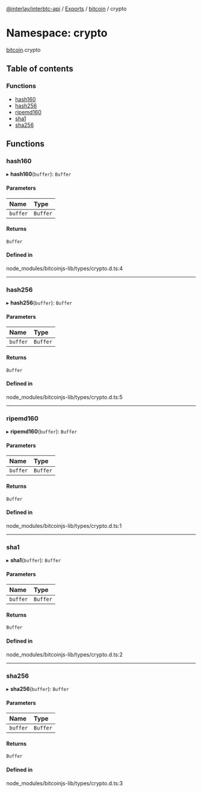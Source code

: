[@interlay/interbtc-api](/README.md) / [Exports](/modules.md) / [bitcoin](/modules/bitcoin.md) / crypto

# Namespace: crypto

[bitcoin](/modules/bitcoin.md).crypto

## Table of contents

### Functions

- [hash160](/modules/bitcoin.crypto.md#hash160)
- [hash256](/modules/bitcoin.crypto.md#hash256)
- [ripemd160](/modules/bitcoin.crypto.md#ripemd160)
- [sha1](/modules/bitcoin.crypto.md#sha1)
- [sha256](/modules/bitcoin.crypto.md#sha256)

## Functions

### hash160

▸ **hash160**(`buffer`): `Buffer`

#### Parameters

| Name | Type |
| :------ | :------ |
| `buffer` | `Buffer` |

#### Returns

`Buffer`

#### Defined in

node_modules/bitcoinjs-lib/types/crypto.d.ts:4

___

### hash256

▸ **hash256**(`buffer`): `Buffer`

#### Parameters

| Name | Type |
| :------ | :------ |
| `buffer` | `Buffer` |

#### Returns

`Buffer`

#### Defined in

node_modules/bitcoinjs-lib/types/crypto.d.ts:5

___

### ripemd160

▸ **ripemd160**(`buffer`): `Buffer`

#### Parameters

| Name | Type |
| :------ | :------ |
| `buffer` | `Buffer` |

#### Returns

`Buffer`

#### Defined in

node_modules/bitcoinjs-lib/types/crypto.d.ts:1

___

### sha1

▸ **sha1**(`buffer`): `Buffer`

#### Parameters

| Name | Type |
| :------ | :------ |
| `buffer` | `Buffer` |

#### Returns

`Buffer`

#### Defined in

node_modules/bitcoinjs-lib/types/crypto.d.ts:2

___

### sha256

▸ **sha256**(`buffer`): `Buffer`

#### Parameters

| Name | Type |
| :------ | :------ |
| `buffer` | `Buffer` |

#### Returns

`Buffer`

#### Defined in

node_modules/bitcoinjs-lib/types/crypto.d.ts:3
